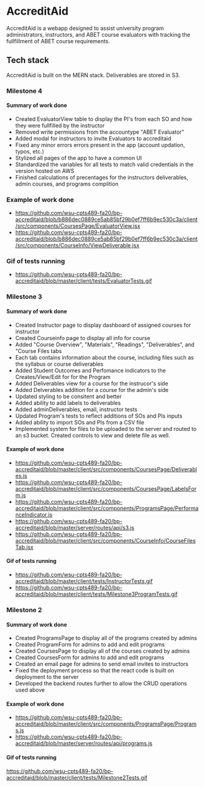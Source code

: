 # AccreditAid

AccreditAid is a webapp designed to assist university program administrators, instructors, and ABET course evaluators with tracking the fullfillment of ABET course requirements.

## Tech stack
AccreditAid is built on the MERN stack. Deliverables are stored in S3.


### Milestone 4
#### Summary of work done
  - Created EvaluatorView table to display the PI's from each SO and how they were fullfilled by the instructor
  - Removed write permissions from the accountype "ABET Evaluator"
  - Added modal for instructors to invite Evaluators to accreditaid
  - Fixed any minor errors errors present in the app (account updation, typos, etc.)
  - Stylized all pages of the app to have a common UI 
  - Standardized the variables for all tests to match valid credentials in the version hosted on AWS
  - Finished calculations of precentages for the instructors deliverables, admin courses, and programs complition
 
### Example of work done
  - https://github.com/wsu-cpts489-fa20/bp-accreditaid/blob/b886dec0889ce5ab85bf29b0ef7ff6b9ec530c3a/client/src/components/CoursesPage/EvaluatorView.jsx
  - https://github.com/wsu-cpts489-fa20/bp-accreditaid/blob/b886dec0889ce5ab85bf29b0ef7ff6b9ec530c3a/client/src/components/CourseInfo/ViewDeliverable.jsx
  
### Gif of tests running
  - https://github.com/wsu-cpts489-fa20/bp-accreditaid/blob/master/client/tests/EvaluatorTests.gif

### Milestone 3
#### Summary of work done
  - Created Instructor page to display dashboard of assigned courses for instructor 
  - Created Courseinfo page to display all info for course
  - Added "Course Overview", "Materials", "Readings", "Deliverables", and "Course Files tabs
  - Each tab contains information about the course, including files such as the syllabus or course deliverables
  - Added Student Outcomes and Perfomance indicators to the Creates/View/Edit for for the Program
  - Added Deliverables view for a course for the instrucor's side
  - Added Delverables addition for a course for the admin's side
  - Updated styling to be consitent and better
  - Added ability to add labels to deliverables
  - Added adminDeliverables, email, instructor tests
  - Updated Program's tests to reflect additions of SOs and PIs inputs
  - Added ability to import SOs and PIs from a CSV file 
  - Implemented system for files to be uploaded to the server and routed to an s3 bucket. Created controls to view and delete file as well.
  
#### Example of work done
  -  https://github.com/wsu-cpts489-fa20/bp-accreditaid/blob/master/client/src/components/CoursesPage/Deliverables.js
  -  https://github.com/wsu-cpts489-fa20/bp-accreditaid/blob/master/client/src/components/CoursesPage/LabelsForm.js
  -  https://github.com/wsu-cpts489-fa20/bp-accreditaid/blob/master/client/src/components/ProgramsPage/PerformanceIndicator.js
  -  https://github.com/wsu-cpts489-fa20/bp-accreditaid/blob/master/server/routes/api/s3.js
  -  https://github.com/wsu-cpts489-fa20/bp-accreditaid/blob/master/client/src/components/CourseInfo/CourseFilesTab.jsx

#### Gif of tests running
  - https://github.com/wsu-cpts489-fa20/bp-accreditaid/blob/master/client/tests/InstructorTests.gif
  - https://github.com/wsu-cpts489-fa20/bp-accreditaid/blob/master/client/tests/Milestone3ProgramTests.gif


### Milestone 2
#### Summary of work done
  - Created ProgramsPage to display all of the programs created by admins
  - Created ProgramForm for admins to add and edit programs
  - Created CoursesPage to display all of the courses created by admins
  - Created CoursesForm for admins to add and edit programs
  - Created an email page for admins to send email invites to instructors
  - Fixed the deployment process so that the react code is built on deployment to the server
  - Developed the backend routes further to allow the CRUD operations used above
  
#### Example of work done
- https://github.com/wsu-cpts489-fa20/bp-accreditaid/blob/master/client/src/components/ProgramsPage/Programs.js
- https://github.com/wsu-cpts489-fa20/bp-accreditaid/blob/master/server/routes/api/programs.js

#### Gif of tests running
https://github.com/wsu-cpts489-fa20/bp-accreditaid/blob/master/client/tests/Milestone2Tests.gif
